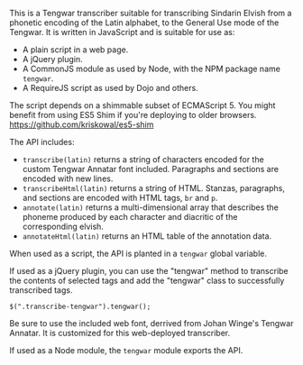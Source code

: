 
This is a Tengwar transcriber suitable for transcribing Sindarin
Elvish from a phonetic encoding of the Latin alphabet, to the General
Use mode of the Tengwar.  It is written in JavaScript and is suitable
for use as:

-   A plain script in a web page.
-   A jQuery plugin.
-   A CommonJS module as used by Node, with the NPM package name
    ``tengwar``.
-   A RequireJS script as used by Dojo and others.

The script depends on a shimmable subset of ECMAScript 5.  You might
benefit from using ES5 Shim if you're deploying to older browsers.
<https://github.com/kriskowal/es5-shim>

The API includes:

-   ``transcribe(latin)`` returns a string of characters encoded for the
    custom Tengwar Annatar font included.  Paragraphs and sections are
    encoded with new lines.
-   ``transcribeHtml(latin)`` returns a string of HTML.  Stanzas,
    paragraphs, and sections are encoded with HTML tags, ``br`` and
    ``p``.
-   ``annotate(latin)`` returns a multi-dimensional array that describes
    the phoneme produced by each character and diacritic of the
    corresponding elvish.
-   ``annotateHtml(latin)`` returns an HTML table of the annotation
    data.

When used as a script, the API is planted in a ``tengwar`` global
variable.

If used as a jQuery plugin, you can use the "tengwar" method to
transcribe the contents of selected tags and add the "tengwar" class
to successfully transcribed tags.

    $(".transcribe-tengwar").tengwar();

Be sure to use the included web font, derrived from Johan Winge's
Tengwar Annatar.  It is customized for this web-deployed transcriber.

If used as a Node module, the ``tengwar`` module exports the API.

